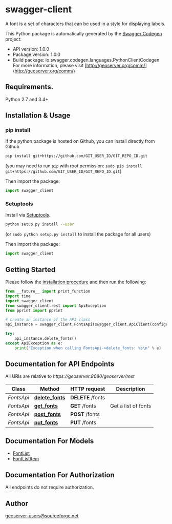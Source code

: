 # swagger-client
A font is a set of characters that can be used in a style for displaying labels.

This Python package is automatically generated by the [Swagger Codegen](https://github.com/swagger-api/swagger-codegen) project:

- API version: 1.0.0
- Package version: 1.0.0
- Build package: io.swagger.codegen.languages.PythonClientCodegen
For more information, please visit [http://geoserver.org/comm/](http://geoserver.org/comm/)

## Requirements.

Python 2.7 and 3.4+

## Installation & Usage
### pip install

If the python package is hosted on Github, you can install directly from Github

```sh
pip install git+https://github.com/GIT_USER_ID/GIT_REPO_ID.git
```
(you may need to run `pip` with root permission: `sudo pip install git+https://github.com/GIT_USER_ID/GIT_REPO_ID.git`)

Then import the package:
```python
import swagger_client 
```

### Setuptools

Install via [Setuptools](http://pypi.python.org/pypi/setuptools).

```sh
python setup.py install --user
```
(or `sudo python setup.py install` to install the package for all users)

Then import the package:
```python
import swagger_client
```

## Getting Started

Please follow the [installation procedure](#installation--usage) and then run the following:

```python
from __future__ import print_function
import time
import swagger_client
from swagger_client.rest import ApiException
from pprint import pprint

# create an instance of the API class
api_instance = swagger_client.FontsApi(swagger_client.ApiClient(configuration))

try:
    api_instance.delete_fonts()
except ApiException as e:
    print("Exception when calling FontsApi->delete_fonts: %s\n" % e)

```

## Documentation for API Endpoints

All URIs are relative to *https://geoserver:8080/geoserver/rest*

Class | Method | HTTP request | Description
------------ | ------------- | ------------- | -------------
*FontsApi* | [**delete_fonts**](docs/FontsApi.md#delete_fonts) | **DELETE** /fonts | 
*FontsApi* | [**get_fonts**](docs/FontsApi.md#get_fonts) | **GET** /fonts | Get a list of fonts
*FontsApi* | [**post_fonts**](docs/FontsApi.md#post_fonts) | **POST** /fonts | 
*FontsApi* | [**put_fonts**](docs/FontsApi.md#put_fonts) | **PUT** /fonts | 


## Documentation For Models

 - [FontList](docs/FontList.md)
 - [FontListItem](docs/FontListItem.md)


## Documentation For Authorization

 All endpoints do not require authorization.


## Author

geoserver-users@sourceforge.net

